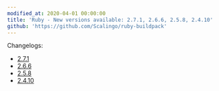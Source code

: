 ```yaml
---
modified_at: 2020-04-01 00:00:00
title: 'Ruby - New versions available: 2.7.1, 2.6.6, 2.5.8, 2.4.10'
github: 'https://github.com/Scalingo/ruby-buildpack'
---
```


Changelogs:

* [2.7.1](https://www.ruby-lang.org/en/news/2020/03/31/ruby-2-7-1-released/)
* [2.6.6](https://www.ruby-lang.org/en/news/2020/03/31/ruby-2-6-6-released/)
* [2.5.8](https://www.ruby-lang.org/en/news/2020/03/31/ruby-2-5-8-released/)
* [2.4.10](https://www.ruby-lang.org/en/news/2020/03/31/ruby-2-4-10-released/)
